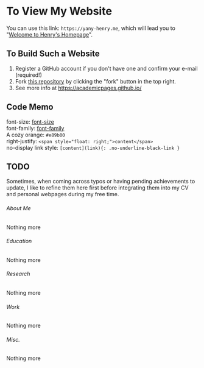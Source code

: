 # To View My Website

You can use this link: `https://yany-henry.me`, which will lead you to "[Welcome to Henry's Homepage](https://yany-henry.me)".

## To Build Such a Website

1. Register a GitHub account if you don't have one and confirm your e-mail (required!)
1. Fork [this repository](https://github.com/academicpages/academicpages.github.io) by clicking the "fork" button in the top right. 
1. See more info at https://academicpages.github.io/

## Code Memo

font-size: [font-size](_sass/_reset.scss/#L14)  
font-family: [font-family](_sass/_variables.scss/#L32)  
A cozy orange: `#e89b00`  
right-justify: `<span style="float: right;">content</span>`  
no-display link style: `[content](link){: .no-underline-black-link }`  

## TODO

Sometimes, when coming across typos or having pending achievements to update, I like to refine them here first before integrating them into my CV and personal webpages during my free time.

###### About Me
Nothing more  

###### Education
Nothing more  

###### Research
Nothing more  

###### Work
Nothing more  

###### Misc.
Nothing more  
